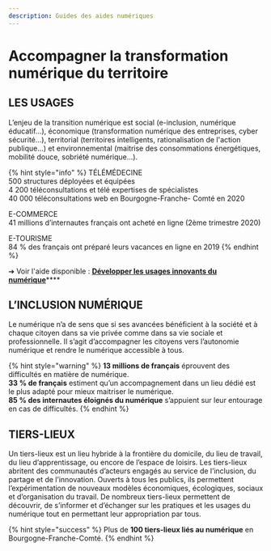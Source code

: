 ```yaml
---
description: Guides des aides numériques
---
```


# Accompagner la transformation numérique du territoire

## LES USAGES

L’enjeu de la transition numérique est social \(e-inclusion, numérique éducatif...\), économique \(transformation numérique des entreprises, cyber sécurité...\), territorial \(territoires intelligents, rationalisation de l'action publique...\) et environnemental \(maitrise des consommations énergétiques, mobilité douce, sobriété numérique...\).

{% hint style="info" %}
TÉLÉMÉDECINE  
500 structures déployées et équipées   
4 200 téléconsultations et télé expertises de spécialistes   
40 000 téléconsultations web en Bourgogne-Franche- Comté en 2020 

E-COMMERCE  
41 millions d’internautes français ont acheté en ligne \(2ème trimestre 2020\) 

E-TOURISME  
84 % des français ont préparé leurs vacances en ligne en 2019
{% endhint %}

➔ Voir l'aide disponible : [**Développer les usages innovants du numérique**](developper-les-usages-innovants-du-numerique.md)\*\*\*\*

## L’INCLUSION NUMÉRIQUE

Le numérique n’a de sens que si ses avancées bénéficient à la société et à chaque citoyen dans sa vie privée comme dans sa vie sociale et professionnelle. Il s’agit d’accompagner les citoyens vers l’autonomie numérique et rendre le numérique accessible à tous.

{% hint style="warning" %}
**13 millions de français** éprouvent des difficultés en matière de numérique.  
**33 % de français** estiment qu’un accompagnement dans un lieu dédié est le plus adapté pour mieux maitriser le numérique.   
**85 % des internautes éloignés du numérique** s’appuient sur leur entourage en cas de difficultés.
{% endhint %}

## TIERS-LIEUX

Un tiers-lieux est un lieu hybride à la frontière du domicile, du lieu de travail, du lieu d’apprentissage, ou encore de l’espace de loisirs. Les tiers-lieux abritent des communautés d’acteurs engagés au service de l’inclusion, du partage et de l’innovation. Ouverts à tous les publics, ils permettent l’expérimentation de nouveaux modèles économiques, écologiques, sociaux et d’organisation du travail. De nombreux tiers-lieux permettent de découvrir, de s’informer et d’échanger sur les pratiques et les usages du numérique tout en permettant leur appropriation par tous.

{% hint style="success" %}
Plus de **100 tiers-lieux liés au numérique** en Bourgogne-Franche-Comté.
{% endhint %}

